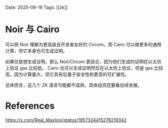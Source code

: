 Date: 2025-08-19
Tags: [[zk]]

# Noir 与 Cairo

可以把 Noir 理解为更高级且开发者友好的 Circom。而 Cairo 可以做更多的通用计算，但它本身也可生成证明。

如果仅是想生成证明，那么 Noir/Circom 更适合，因为他们生成的证明在以太坊上验证 gas 比较低。
Cairo 也可以生成证明然后在以太坊上验证，但是 gas 比较高，因为计算量大，但它具有后量子安全性和更高的可扩展性。

总体而言，这几个 ZK 语言可能都不成熟，具体投资还要看后续发展。
# References
https://x.com/Real_Maxlion/status/1957324415278219342